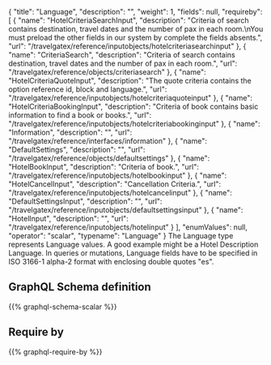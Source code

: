 {
  "title": "Language",
  "description": "",
  "weight": 1,
  "fields": null,
  "requireby": [
    {
      "name": "HotelCriteriaSearchInput",
      "description": "Criteria of search contains destination, travel dates and the number of pax in each room.\nYou must preload the other fields in our system by complete the fields absents.",
      "url": "/travelgatex/reference/inputobjects/hotelcriteriasearchinput"
    },
    {
      "name": "CriteriaSearch",
      "description": "Criteria of search contains destination, travel dates and the number of pax in each room.",
      "url": "/travelgatex/reference/objects/criteriasearch"
    },
    {
      "name": "HotelCriteriaQuoteInput",
      "description": "The quote criteria contains the option reference id, block and language.",
      "url": "/travelgatex/reference/inputobjects/hotelcriteriaquoteinput"
    },
    {
      "name": "HotelCriteriaBookingInput",
      "description": "Criteria of book contains basic information to find a book or books.",
      "url": "/travelgatex/reference/inputobjects/hotelcriteriabookinginput"
    },
    {
      "name": "Information",
      "description": "",
      "url": "/travelgatex/reference/interfaces/information"
    },
    {
      "name": "DefaultSettings",
      "description": "",
      "url": "/travelgatex/reference/objects/defaultsettings"
    },
    {
      "name": "HotelBookInput",
      "description": "Criteria of book.",
      "url": "/travelgatex/reference/inputobjects/hotelbookinput"
    },
    {
      "name": "HotelCancelInput",
      "description": "Cancellation Criteria.",
      "url": "/travelgatex/reference/inputobjects/hotelcancelinput"
    },
    {
      "name": "DefaultSettingsInput",
      "description": "",
      "url": "/travelgatex/reference/inputobjects/defaultsettingsinput"
    },
    {
      "name": "HotelInput",
      "description": "",
      "url": "/travelgatex/reference/inputobjects/hotelinput"
    }
  ],
  "enumValues": null,
  "operator": "scalar",
  "typename": "Language"
}
The Language type represents Language values. A good example might be a Hotel Description Language.
In queries or mutations, Language fields have to be specified in ISO 3166-1 alpha-2 format with enclosing double quotes "es".
## GraphQL Schema definition

{{% graphql-schema-scalar %}}

## Require by

{{% graphql-require-by %}}
